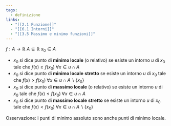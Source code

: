 ```yaml
---
tags:
  - definizione
links:
  - "[[2.1 Funzione]]"
  - "[[6.1 Intorni]]"
  - "[[3.5 Massimo e minimo funzioni]]"
---
```

$f:A\to\mathbb{R}$  $A\subseteq\mathbb{R}$  $x_0\in A$
- $x_0$ si dice punto di **minimo locale** (o relativo) se esiste un intorno $u$ di $x_0$ tale che
	$f(x) \geq f(x_0)\;\forall x \in u\cap A$
- $x_0$ si dice punto di **minimo locale** **stretto** se esiste un intorno $u$ di $x_0$ tale che
	$f(x) > f(x_0)\;\forall x \in u\cap A \smallsetminus \{x_0\}$
- $x_0$ si dice punto di **massimo locale** (o relativo) se esiste un intorno $u$ di $x_0$ tale che
	$f(x) \leq f(x_0)\;\forall x \in u\cap A$
- $x_0$ si dice punto di **massimo locale** **stretto** se esiste un intorno $u$ di $x_0$ tale che
	$f(x) < f(x_0)\;\forall x \in u\cap A \smallsetminus \{x_0\}$
	

Osservazione: i punti di minimo assoluto sono anche punti di minimo locale.